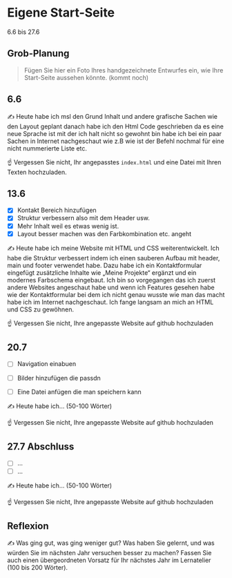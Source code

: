 # Eigene Start-Seite

6.6 bis 27.6

## Grob-Planung

> Fügen Sie hier ein Foto Ihres handgezeichnete Entwurfes ein, wie Ihre Start-Seite aussehen könnte. (kommt noch)

## 6.6

✍️ Heute habe ich msl den Grund Inhalt und andere grafische Sachen wie den Layout geplant danach habe ich den Html Code geschrieben da es eine neue Sprache ist mit der ich halt nicht so gewohnt bin habe ich bei ein paar Sachen in Internet nachgeschaut wie z.B wie ist der Befehl nochmal für eine nicht nummerierte Liste etc.

☝️ Vergessen Sie nicht, Ihr angepasstes `index.html` und eine Datei mit Ihren Texten hochzuladen.

## 13.6

- [x] Kontakt Bereich hinzufügen 
- [x] Struktur verbessern also mit dem Header usw.
- [x] Mehr Inhalt weil es etwas wenig ist.
- [x] Layout besser machen was den Farbkombination etc. angeht

✍️ Heute habe ich meine Website mit HTML und CSS weiterentwickelt. Ich habe die Struktur verbessert indem ich einen sauberen Aufbau mit header, main und footer verwendet habe. Dazu habe ich ein Kontaktformular eingefügt zusätzliche Inhalte wie „Meine Projekte“ ergänzt und ein modernes Farbschema eingebaut. Ich bin so vorgegangen das ich zuerst andere Websites angeschaut habe und wenn ich Features gesehen habe wie der Kontaktformular bei dem ich nicht genau wusste wie man das macht habe ich im Internet nachgeschaut. Ich fange langsam an mich an HTML und CSS zu gewöhnen.

☝️ Vergessen Sie nicht, Ihre angepasste Website auf github hochzuladen

## 20.7

- [ ] Navigation einabuen
- [ ] Bilder hinzufügen die passdn
- [ ] Eine Datei anfügen die man speichern kann


✍️ Heute habe ich... (50-100 Wörter)

☝️ Vergessen Sie nicht, Ihre angepasste Website auf github hochzuladen

## 27.7 Abschluss

- [ ] ...
- [ ] ...

✍️ Heute habe ich... (50-100 Wörter)

☝️ Vergessen Sie nicht, Ihre angepasste Website auf github hochzuladen

## Reflexion

✍️ Was ging gut, was ging weniger gut? Was haben Sie gelernt, und was würden Sie im nächsten Jahr versuchen besser zu machen? Fassen Sie auch einen übergeordneten Vorsatz für Ihr nächstes Jahr im Lernatelier (100 bis 200 Wörter).
